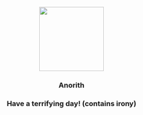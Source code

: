 <p align="center">
    <img src="https://raw.githubusercontent.com/PokeAPI/sprites/master/sprites/pokemon/347.png" width="150" height="150">
</p>
<h3 align="center"> <b>Anorith</b></h3>
<h3 align="center">Have a terrifying day! (contains irony)</h3>
